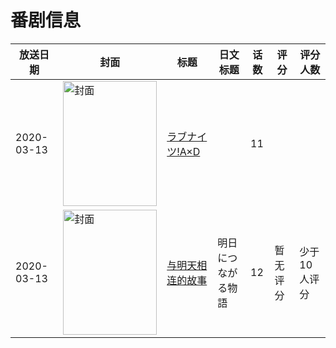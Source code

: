 # 番剧信息

|放送日期|封面|标题|日文标题|话数|评分|评分人数|
|---|---|---|---|---|---|---|
|2020-03-13|<img src="//lain.bgm.tv/pic/cover/c/5d/df/304828_iyDvp.jpg" alt="封面" style="width:150px;height:200px;object-fit:cover;">|[ラブナイツ!A×D](https://bangumi.tv/subject/304828)||11|||
|2020-03-13|<img src="//lain.bgm.tv/pic/cover/c/20/aa/328605_3W8My.jpg" alt="封面" style="width:150px;height:200px;object-fit:cover;">|[与明天相连的故事](https://bangumi.tv/subject/328605)|明日につながる物語|12|暂无评分|少于10人评分|
